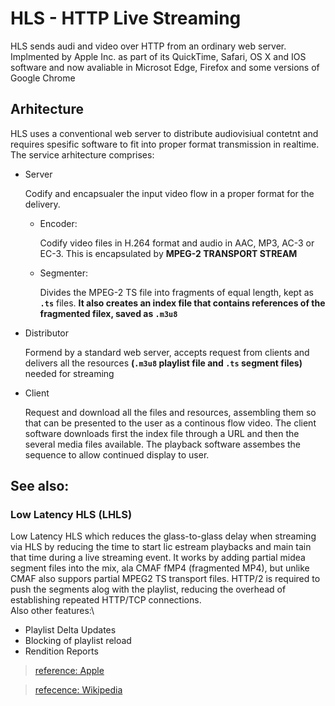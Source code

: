 # HLS - HTTP Live Streaming

HLS sends audi and video over HTTP from an ordinary web server. Implmented by Apple Inc. as part of its QuickTime, Safari, OS X and IOS software and now avaliable in Microsot Edge, Firefox and some versions of Google Chrome

## Arhitecture

HLS uses a conventional web server to distribute audiovisiual contetnt and requires spesific software to fit into proper format transmission in realtime.
The service arhitecture comprises:

- Server

  Codify and encapsualer the input video flow in a proper format for the delivery.

  - Encoder:

    Codify video files in H.264 format and audio in AAC, MP3, AC-3 or EC-3. This is encapsulated by __MPEG-2 TRANSPORT STREAM__

  - Segmenter:

    Divides the MPEG-2 TS file into fragments of equal length, kept as **`.ts`** files. **It also creates an index file that contains references of the fragmented filex, saved as `.m3u8`**

- Distributor

  Formend by a standard web server, accepts request from clients and delivers all the resources __(`.m3u8` playlist file and `.ts` segment files)__ needed for streaming

- Client

  Request and download all the files and resources, assembling them so that can be presented to the user as a continous flow video. The client software downloads first the index file through a URL and then the several media files available. The playback software assembes the sequence to allow continued display to user.

## See also:

  ### Low Latency HLS (LHLS)

  Low Latency HLS which reduces the glass-to-glass delay when streaming via HLS by reducing the time to start lic estream playbacks and main tain that time during a live streaming event. It works by adding partial midea segment files into the mix, ala CMAF fMP4 (fragmented MP4), but unlike CMAF also suppors partial MPEG2 TS transport files. HTTP/2 is required to push the segments alog with the playlist, reducing the overhead of establishing repeated HTTP/TCP connections.\
  Also other features:\
  - Playlist Delta Updates
  - Blocking of playlist reload
  - Rendition Reports  


> [reference: Apple](https://developer.apple.com/documentation/http_live_streaming)

> [refecence: Wikipedia](https://en.wikipedia.org/wiki/HTTP_Live_Streaming)
